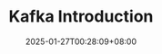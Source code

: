 ---
title: "Kafka Introduction"
image: 
description: 
slug: git-introduction
date: 2025-01-27T00:28:09+08:00
image: cover.png
categories:
    - Git
tags:
    - Introduction
weight: 1       # You can add weight to some posts to override the default sorting (date descending)
---